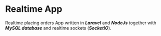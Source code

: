 # Realtime App

Realtime placing orders App written in ***Laravel*** and ***NodeJs*** together with ***MySQL database*** and realtime sockets (***SocketIO***).
